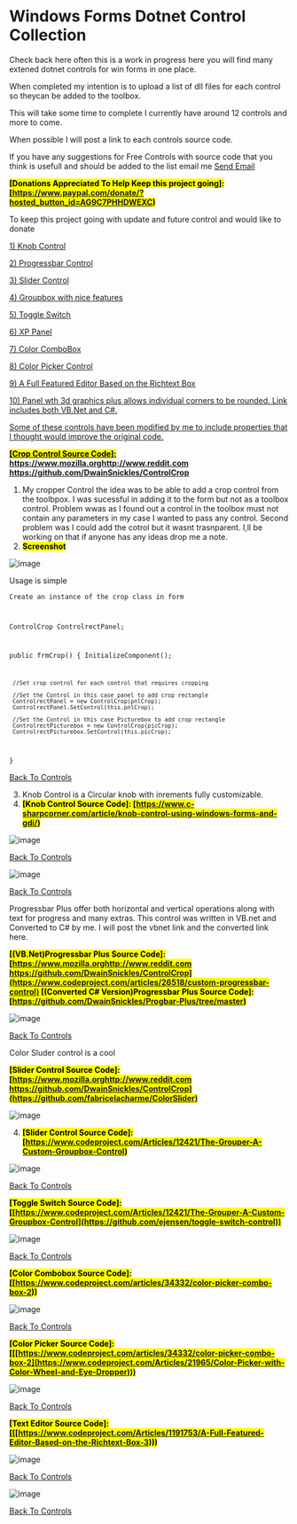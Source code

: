 # Windows Forms Dotnet Control Collection
Check back here often this is a work in progress here you will find many extened dotnet controls for win forms in one place.

When completed my intention is to upload a list of dll files for each control so theycan be added to the toolbox.

This will take some time to complete I currently have around 12 controls and more to come.

When possible I will post a link to each controls source code.

If you have any suggestions for Free Controls with source code that you think is usefull and should be added to the list email me <a href="mailto:dwainsnickles@hotmail.com">Send Email</a>

<mark><b> [Donations Appreciated To Help Keep this project going]: [https://www.paypal.com/donate/?hosted_button_id=AG9C7PHHDWEXC) </b></mark>

To keep this project going with update and future control and would like to donate 

<a id="Top"></a>

<a rel="noopener" target="_blank" href="#KnobControl"> 1) Knob Control

<a rel="noopener" target="_blank" href="#ProgressbarPlusControl"> 2) Progressbar Control

<a rel="noopener" target="_blank" href="#ColorSlderControl"> 3) Slider Control

<a rel="noopener" target="_blank" href="#theGrouper"> 4) Groupbox with nice features

<a rel="noopener" target="_blank" href="#ToggleSwitch"> 5) Toggle Switch

<a rel="noopener" target="_blank" href="#XPPanel"> 6) XP Panel

<a rel="noopener" target="_blank" href="#ColorComboBox"> 7) Color ComboBox

<a rel="noopener" target="_blank" href="#ColorPickerControl"> 8) Color Picker Control

<a rel="noopener" target="_blank" href="#TextEditorControl"> 9) A Full Featured Editor Based on the Richtext Box

<a rel="noopener" target="_blank" href="#CustomPanelControl"> 10) Panel wth 3d graphics plus allows individual corners to be rounded. Link includes both VB.Net and C#.

Some of these controls have been modified by me to include properties that I thought would improve the original code.

<mark><b> [Crop Control Source Code]: https://www.mozilla.orghttp://www.reddit.com https://github.com/DwainSnickles/ControlCrop </b></mark>
1) My cropper Control the idea was to be able to add a crop control from the toolbpox. I was sucessful in adding it to the form but not as a toolbox control. Problem wwas as I found out a control in the toolbox must not contain any parameters in my case I wanted to pass any control. Second problem was I could add the cotrol but it wasnt trasnparent. I,ll be working on that if anyone has any ideas drop me a note.
2) <mark><b>Screenshot</mark></b>
   
![image](https://github.com/DwainSnickles/Windows_Forms_Dotnet_Controls/assets/26853477/033bead5-bd0c-4ff4-8140-e39563f6e9b4)

Usage is simple 

<code>Create an instance of the crop class in form

 ControlCrop ControlrectPanel;

 public frmCrop()
 {
     InitializeComponent();

     //Set crop control for each control that requires cropping

     //Set the Control in this case panel to add crop rectangle
     ControlrectPanel = new ControlCrop(pnlCrop);
     ControlrectPanel.SetControl(this.pnlCrop);

     //Set the Control in this case Picturebox to add crop rectangle
     ControlrectPicturebox = new ControlCrop(picCrop);
     ControlrectPicturebox.SetControl(this.picCrop);

 }</code>

<a rel="noopener" target="_blank" href="#Top">Back To Controls</a>
<a id="KnobControl"></a>

3) Knob Control is a Circular knob with inrements fully customizable.
4) <mark><b> [Knob Control Source Code]: [https://www.c-sharpcorner.com/article/knob-control-using-windows-forms-and-gdi/) </b></mark>

![image](https://github.com/DwainSnickles/Windows_Forms_Dotnet_Controls/assets/26853477/5a12fe76-5db4-4fe5-9c2f-0fc3a6ef5535)

<a rel="noopener" target="_blank" href="#Top">Back To Controls</a>

<a id="XPPanel"></a>

![image](https://github.com/DwainSnickles/Windows_Forms_Dotnet_Controls/assets/26853477/89970a00-e286-49b6-8055-8f5684df890d)

<a rel="noopener" target="_blank" href="#Top">Back To Controls</a>


<a id="ProgressbarPlusControl"></a>

Progressbar Plus offer both horizontal and vertical operations along with text for progress and many extras. This control was written in VB.net and Converted to C# by me. I will post the vbnet link and the converted link here.

<mark><b> [(VB.Net)Progressbar Plus Source Code]: [https://www.mozilla.orghttp://www.reddit.com https://github.com/DwainSnickles/ControlCrop](https://www.codeproject.com/articles/26518/custom-progressbar-control) </b></mark>
<mark><b> [(Converted C# Version)Progressbar Plus Source Code]: [https://github.com/DwainSnickles/Progbar-Plus/tree/master) </b></mark>

![image](https://github.com/DwainSnickles/Windows_Forms_Dotnet_Controls/assets/26853477/6e9f4aa0-b5b7-4acc-8b50-566d56a6a437)

<a rel="noopener" target="_blank" href="#Top">Back To Controls</a>

<a id="ColorSlderControl"></a>

Color Sluder control is a cool

<mark><b> [Slider Control Source Code]: [https://www.mozilla.orghttp://www.reddit.com https://github.com/DwainSnickles/ControlCrop](https://github.com/fabricelacharme/ColorSlider) </b></mark>

![image](https://github.com/DwainSnickles/Windows_Forms_Dotnet_Controls/assets/26853477/8d8b0084-c8d0-4846-aedc-a4ff25885485)

<a id="theGrouper"></a>

4) <mark><b> [Slider Control Source Code]: [https://www.codeproject.com/Articles/12421/The-Grouper-A-Custom-Groupbox-Control) </b></mark>

![image](https://github.com/DwainSnickles/Windows_Forms_Dotnet_Controls/assets/26853477/2b7e06a3-dd31-4f36-9c9c-62b54d362c8d)

<a rel="noopener" target="_blank" href="#Top">Back To Controls</a>

<a id="ToggleSwitch"></a>

<mark><b> [Toggle Switch Source Code]: [[https://www.codeproject.com/Articles/12421/The-Grouper-A-Custom-Groupbox-Control](https://github.com/ejensen/toggle-switch-control)) </b></mark>

![image](https://github.com/DwainSnickles/Windows_Forms_Dotnet_Controls/assets/26853477/c51a732e-ea05-485e-8388-14bc5e003b83)

<a rel="noopener" target="_blank" href="#Top">Back To Controls</a>

<a id="ColorComboBox"></a>

<mark><b> [Color Combobox Source Code]: [[https://www.codeproject.com/articles/34332/color-picker-combo-box-2)) </b></mark>

![image](https://github.com/DwainSnickles/Windows_Forms_Dotnet_Controls/assets/26853477/bfcb9df2-9296-4f7c-abd9-2f0e5664b0bc)

<a rel="noopener" target="_blank" href="#Top">Back To Controls</a>

<a id="ColorPickerControl"></a>

<mark><b> [Color Picker Source Code]: [[[https://www.codeproject.com/articles/34332/color-picker-combo-box-2](https://www.codeproject.com/Articles/21965/Color-Picker-with-Color-Wheel-and-Eye-Dropper))) </b></mark>

![image](https://github.com/DwainSnickles/Windows_Forms_Dotnet_Controls/assets/26853477/5127d328-0a44-4f96-9cc6-69ab54888378)

<a rel="noopener" target="_blank" href="#Top">Back To Controls</a>

<a id="TextEditorControl"></a>

<mark><b> [Text Editor Source Code]: [[[https://www.codeproject.com/Articles/1191753/A-Full-Featured-Editor-Based-on-the-Richtext-Box-3))) </b></mark>

![image](https://github.com/DwainSnickles/Windows_Forms_Dotnet_Controls/assets/26853477/eaf25811-8960-4f65-91d8-5d4183b6a940)

<a rel="noopener" target="_blank" href="#Top">Back To Controls</a>

<a id="CustomPanelControl"></a>

![image](https://github.com/DwainSnickles/Windows_Forms_Dotnet_Controls/assets/26853477/9b5b767f-7867-4103-b3c8-dc2ecd9bf7d8)

<a rel="noopener" target="_blank" href="#Top">Back To Controls</a>

<!--

<a id="ColorPickerCotrol"></a>

<mark><b> [Color Picker Source Code]: [[link)) </b></mark>

image

<a rel="noopener" target="_blank" href="#Top">Back To Controls</a>
-->

